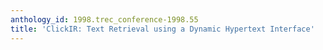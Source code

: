 ```yaml
---
anthology_id: 1998.trec_conference-1998.55
title: 'ClickIR: Text Retrieval using a Dynamic Hypertext Interface'
---
```

